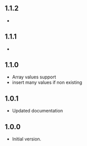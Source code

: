 ## 1.1.2

- 

## 1.1.1

- 

## 1.1.0

- Array values support
- insert many values if non existing

## 1.0.1

- Updated documentation

## 1.0.0

- Initial version.
